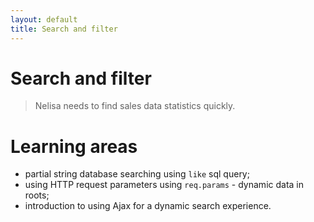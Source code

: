 ```yaml
---
layout: default
title: Search and filter
---
```


# Search and filter

> Nelisa needs to find sales data statistics quickly.

# Learning areas

* partial string database searching using `like` sql query;
* using HTTP request parameters using `req.params` - dynamic data in roots;
* introduction to using Ajax for a dynamic search experience.
